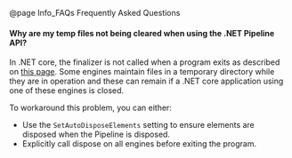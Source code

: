 @page Info_FAQs Frequently Asked Questions

#### Why are my temp files not being cleared when using the .NET Pipeline API?

In .NET core, the finalizer is not called when a program exits as described on [this page](https://docs.microsoft.com/en-us/dotnet/csharp/programming-guide/classes-and-structs/destructors). Some engines maintain files in a temporary directory while they are in operation and these can remain if a .NET core application using one of these engines is closed.

To workaround this problem, you can either:
- Use the `SetAutoDisposeElements` setting to ensure elements are disposed when the Pipeline is disposed.
- Explicitly call dispose on all engines before exiting the program.